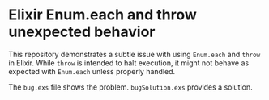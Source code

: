 # Elixir Enum.each and throw unexpected behavior

This repository demonstrates a subtle issue with using `Enum.each` and `throw` in Elixir.  While `throw` is intended to halt execution, it might not behave as expected with `Enum.each` unless properly handled.

The `bug.exs` file shows the problem.  `bugSolution.exs` provides a solution.